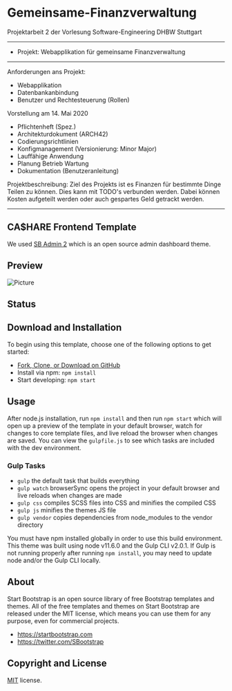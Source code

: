 # Gemeinsame-Finanzverwaltung

Projektarbeit 2 der Vorlesung Software-Engineering DHBW Stuttgart

---

-   Projekt: Webapplikation für gemeinsame Finanzverwaltung

---

Anforderungen ans Projekt:

-   Webapplikation
-   Datenbankanbindung
-   Benutzer und Rechtesteuerung (Rollen)

Vorstellung am 14. Mai 2020

-   Pflichtenheft (Spez.)
-   Architekturdokument (ARCH42)
-   Codierungsrichtlinien
-   Konfigmanagement (Versionierung: Minor Major)
-   Lauffähige Anwendung
-   Planung Betrieb Wartung
-   Dokumentation (Benutzeranleitung)

Projektbeschreibung:
Ziel des Projekts ist es Finanzen für bestimmte Dinge Teilen zu können.
Dies kann mit TODO's verbunden werden. Dabei können Kosten aufgeteilt werden oder auch gespartes Geld getrackt werden.

---

## CA\$HARE Frontend Template

We used [SB Admin 2](https://startbootstrap.com/template-overviews/sb-admin-2/) which is an open source admin dashboard theme.

## Preview

![Picture](Unbenannt.png)

## Status

## Download and Installation

To begin using this template, choose one of the following options to get started:

-   [Fork, Clone, or Download on GitHub](https://github.com/PhilemonWeber/cashare/tree/frontend_dev)
-   Install via npm: `npm install`
-   Start developing: `npm start`

## Usage

After node.js installation, run `npm install` and then run `npm start` which will open up a preview of the template in your default browser, watch for changes to core template files, and live reload the browser when changes are saved. You can view the `gulpfile.js` to see which tasks are included with the dev environment.

### Gulp Tasks

-   `gulp` the default task that builds everything
-   `gulp watch` browserSync opens the project in your default browser and live reloads when changes are made
-   `gulp css` compiles SCSS files into CSS and minifies the compiled CSS
-   `gulp js` minifies the themes JS file
-   `gulp vendor` copies dependencies from node_modules to the vendor directory

You must have npm installed globally in order to use this build environment. This theme was built using node v11.6.0 and the Gulp CLI v2.0.1. If Gulp is not running properly after running `npm install`, you may need to update node and/or the Gulp CLI locally.

## About

Start Bootstrap is an open source library of free Bootstrap templates and themes. All of the free templates and themes on Start Bootstrap are released under the MIT license, which means you can use them for any purpose, even for commercial projects.

-   <https://startbootstrap.com>
-   <https://twitter.com/SBootstrap>

## Copyright and License

[MIT](https://github.com/BlackrockDigital/startbootstrap-resume/blob/gh-pages/LICENSE) license.

